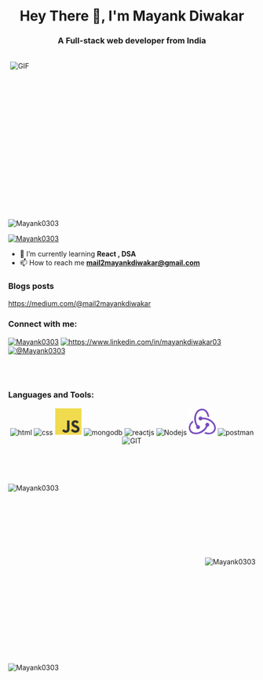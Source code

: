 <!-- https://github.com/SoumyashreeBehera# -->

<h1 align="center">Hey There 👋, I'm Mayank Diwakar</h1>
<h3 align="center">A Full-stack web developer from India</h3>
<br/>

<img align="right" alt="GIF" src="https://github.com/abhisheknaiidu/abhisheknaiidu/blob/master/code.gif?raw=true" width="500" height="320" /> 

<p align="left"> <img src="https://komarev.com/ghpvc/?username=Mayank0303&label=Profile%20views&color=0e75b6&style=flat" alt="Mayank0303" /> </p>

<p align="left"> <a href="https://twitter.com/MaikuMaybe" target="blank"><img src="https://img.shields.io/twitter/follow/MaikuMaybe?logo=twitter&style=for-the-badge" alt="Mayank0303" /></a> </p>

- 🌱 I’m currently learning **React , DSA**
- 📫 How to reach me **mail2mayankdiwakar@gmail.com**

### Blogs posts
<!-- BLOG-POST-LIST:START -->
https://medium.com/@mail2mayankdiwakar
<!-- BLOG-POST-LIST:END -->

<h3 align="left">Connect with me:</h3>
<p align="left">
<a href="https://twitter.com/MaikuMaybe" target="blank"><img align="center" src="https://raw.githubusercontent.com/rahuldkjain/github-profile-readme-generator/master/src/images/icons/Social/twitter.svg" alt="Mayank0303" height="30" width="40" /></a>
<a href="https://www.linkedin.com/in/mayankdiwakar03" target="blank"><img align="center" src="https://raw.githubusercontent.com/rahuldkjain/github-profile-readme-generator/master/src/images/icons/Social/linked-in-alt.svg" alt="https://www.linkedin.com/in/mayankdiwakar03" height="30" width="40" /></a>
<a href="https://medium.com/@mail2mayankdiwakar" target="blank"><img align="center" src="https://raw.githubusercontent.com/rahuldkjain/github-profile-readme-generator/master/src/images/icons/Social/medium.svg" alt="@Mayank0303" height="30" width="40" /></a>
</p>
<br/>
<br/>
<span><h3 align="left">Languages and Tools:</h3><p align="center">
      <img src="https://www.vectorlogo.zone/logos/w3_html5/w3_html5-icon.svg" alt="html" width="55" height="55"/>
      <img src="https://www.vectorlogo.zone/logos/w3_css/w3_css-icon.svg" alt="css" width="55" height="55"/>
      <img src="https://raw.githubusercontent.com/devicons/devicon/master/icons/javascript/javascript-original.svg" alt="javascript" width="55" height="55"/>
      <img src="https://www.vectorlogo.zone/logos/mongodb/mongodb-icon.svg" alt="mongodb" width="45" height="55"/>
      <img src="https://www.vectorlogo.zone/logos/reactjs/reactjs-icon.svg" alt="reactjs" width="55" height="55"/>
      <img src="https://www.vectorlogo.zone/logos/nodejs/nodejs-icon.svg" alt="Nodejs" width="55" height="55"/>
      <img src="https://raw.githubusercontent.com/devicons/devicon/master/icons/redux/redux-original.svg" alt="redux" width="55" height="55"/>
      <img src="https://www.vectorlogo.zone/logos/getpostman/getpostman-icon.svg" alt="postman" width="55" height="55"/>
      <img src="https://www.vectorlogo.zone/logos/git-scm/git-scm-icon.svg" alt="GIT" width="55" height="55" marginleft="15"/>
</p></span>
<br/>
<br/>
<br/>
<p><img align="left" src="https://github-readme-stats.vercel.app/api/top-langs?username=Mayank0303&show_icons=true&locale=en&layout=compact&title_color=ffc857&icon_color=8ac926&text_color=daf7dc&bg_color=151515" alt="Mayank0303" /></p>
<br/>
<br/>
<br/>
<br/>
<br/>
<br/>
<br/>
<br/>
<p>&nbsp;<img align="right" src="https://github-readme-stats.vercel.app/api?username=Mayank0303&show_icons=true&locale=en&text_color=daf7dc&bg_color=151515&hide=css,html,php" alt="Mayank0303" /></p>
<br/>
<br/>
<br/>
<br/>
<br/>
<br/>
<br/>
<br/>
<br/>
<br/>
<p><img align="left" src="https://github-readme-streak-stats.herokuapp.com/?user=Mayank0303&theme=dark" alt="Mayank0303" /></p>
